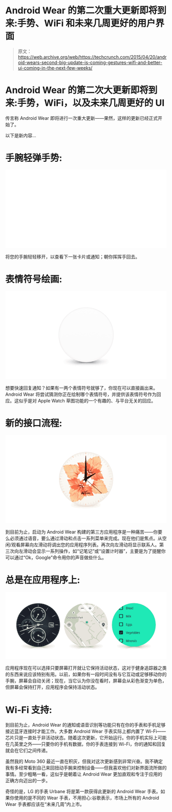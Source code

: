 # Android Wear 的第二次重大更新即将到来:手势、WiFi 和未来几周更好的用户界面 

> 原文：<https://web.archive.org/web/https://techcrunch.com/2015/04/20/android-wears-second-big-update-is-coming-gestures-wifi-and-better-ui-coming-in-the-next-few-weeks/>

# Android Wear 的第二次大更新即将到来:手势，WiFi，以及未来几周更好的 UI

传言称 Android Wear 即将进行一次重大更新——果然，这样的更新已经正式开始了。

以下是新内容…

# 手腕轻弹手势:

![wrist flick](img/567bbdef1e4386348f7fb340e36fdbfd.png)

将您的手腕轻轻移开，以查看下一张卡片或通知；朝你挥挥手回去。

# 表情符号绘画:

![emoji](img/61a1917b18a8fc82836ad46783c54ee7.png)

想要快速回复通知？如果有一两个表情符号就够了，你现在可以直接画出来。Android Wear 将尝试猜测你正在绘制哪个表情符号，并提供该表情符号作为回应。这似乎是对 Apple Watch 草图功能的一个有趣的、与平台无关的回应。

# 新的接口流程:

![apps](img/f5691f6790514f445a8ad7387b9e2930.png)

到目前为止，启动为 Android Wear 构建的第三方应用程序是一种痛苦——你要么必须通过语音，要么通过滑动和点击一系列菜单来完成。现在他们是焦点。从空闲/观看屏幕向左滑动将调出您的应用程序列表。再次向左滑动将显示联系人。第三次向左滑动会显示一系列操作，如“记笔记”或“设置计时器”，主要是为了提醒你可以通过“Ok，Google”命令用你的声音做些什么。

# 总是在应用程序上:

![always on](img/4241f7d66a3bd8eae76b7ec57424e8a3.png)

应用程序现在可以选择只要屏幕打开就让它保持活动状态，这对于健身追踪器之类的东西来说应该特别有用。以前，如果你有一段时间没有与它互动或足够移动你的手腕，屏幕会自动关闭；现在，当它认为你没在看时，屏幕会从彩色渐变为单色，但屏幕会保持打开，应用程序会保持活动状态。

# Wi-Fi 支持:

到目前为止，Android Wear 的通知或语音识别等功能只有在你的手表和手机足够接近蓝牙连接时才能工作。大多数 Android Wear 手表实际上都内置了 Wi-Fi——芯片只是一直处于非活动状态。随着这次更新，它开始运行。你的手机实际上可能在几英里之外——只要你的手机有数据，你的手表连接到 Wi-Fi，你的通知和回复就会在它们之间传递。

虽然我的 Moto 360 最近一直在积灰，但我对这次更新感到非常兴奋。我不确定我有多经常看到自己来回扭动手腕来控制设备——但我喜欢他们对新界面流所做的事情。至少粗略一看，这似乎是朝着让 Android Wear 更加直观和专注于应用的正确方向迈出的一步。

奇怪的是，LG 的手表 Urbane 将是第一款获得此更新的 Android Wear 手表。如果你使用的是不同的 Wear 手表，不用担心:谷歌表示，市场上所有的 Android Wear 手表都应该在“未来几周”内上市。